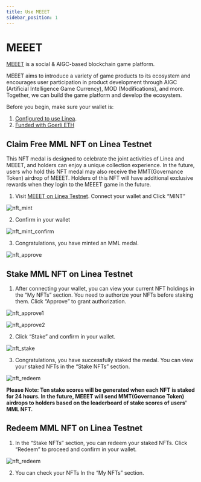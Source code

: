 ```yaml
---
title: Use MEEET
sidebar_position: 1
---
```


# MEEET

[MEEET](https://www.meeet.xyz/) is a social & AIGC-based blockchain game platform.

MEEET aims to introduce a variety of game products to its ecosystem and encourages user participation in product development through AIGC (Artificial Intelligence Game Currency), MOD (Modifications), and more. Together, we can build the game platform and develop the ecosystem.

Before you begin, make sure your wallet is:

1. [Configured to use Linea](/use-mainnet/set-up-your-wallet.mdx).
1. [Funded with Goerli ETH](../fund.md#get-test-eth-on-goerli)

## Claim Free MML NFT on Linea Testnet

This NFT medal is designed to celebrate the joint activities of Linea and MEEET, and holders can enjoy a unique collection experience. In the future, users who hold this NFT medal may also receive the MMT(Governance Token) airdrop of MEEET. Holders of this NFT will have additional exclusive rewards when they login to the MEEET game in the future.

1. Visit [MEEET on Linea Testnet](https://www.meeet.xyz/linea/testnet). Connect your wallet and Click “MINT”

![nft_mint](../../assets/meeet/nft_mint.png)

2. Confirm in your wallet

![nft_mint_confirm](../../assets/meeet/nft_mint_confirm.png)

3. Congratulations, you have minted an MML medal.

![nft_approve](../../assets/meeet/nft_approve.png)

## Stake MML NFT on Linea Testnet

1. After connecting your wallet, you can view your current NFT holdings in the “My NFTs” section. You need to authorize your NFTs before staking them. Click “Approve” to grant authorization.

![nft_approve1](../../assets/meeet/nft_approve1.png)

![nft_approve2](../../assets/meeet/nft_approve2.png)

2. Click “Stake” and confirm in your wallet.

![nft_stake](../../assets/meeet/nft_stake.png)

3. Congratulations, you have successfully staked the medal. You can view your staked NFTs in the “Stake NFTs” section.

![nft_redeem](../../assets/meeet/nft_redeem.png)

**Please Note: Ten stake scores will be generated when each NFT is staked for 24 hours. In the future, MEEET will send MMT(Governance Token) airdrops to holders based on the leaderboard of stake scores of users' MML NFT.**

## Redeem MML NFT on Linea Testnet

1. In the “Stake NFTs” section, you can redeem your staked NFTs. Click “Redeem” to proceed and confirm in your wallet.

![nft_redeem](../../assets/meeet/nft_redeem.png)

2. You can check your NFTs In the “My NFTs” section.
